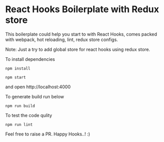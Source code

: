 # React Hooks Boilerplate with Redux store

This boilerplate could help you start to with React Hooks, comes packed with webpack, hot reloading, lint, redux store configs.

Note: Just a try to add global store for react hooks using redux store.

To install dependencies
```
npm install
```

```
npm start
```
and open http://localhost:4000

To generate build run below
```
npm run build
```

To test the code qulity
```
npm run lint
```

Feel free to raise a PR. Happy Hooks..! :)